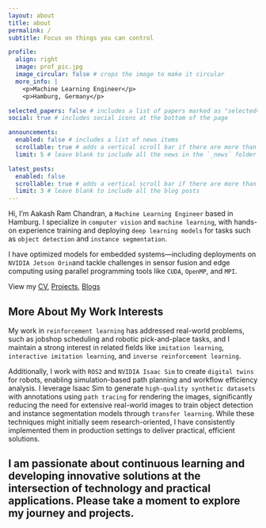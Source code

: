 ```yaml
---
layout: about
title: about
permalink: /
subtitle: Focus on things you can control

profile:
  align: right
  image: prof_pic.jpg
  image_circular: false # crops the image to make it circular
  more_info: |
    <p>Machine Learning Engineer</p>
    <p>Hamburg, Germany</p>

selected_papers: false # includes a list of papers marked as "selected={true}"
social: true # includes social icons at the bottom of the page

announcements:
  enabled: false # includes a list of news items
  scrollable: true # adds a vertical scroll bar if there are more than 3 news items
  limit: 5 # leave blank to include all the news in the `_news` folder

latest_posts:
  enabled: false
  scrollable: true # adds a vertical scroll bar if there are more than 3 new posts items
  limit: 3 # leave blank to include all the blog posts
---
```


Hi, I’m Aakash Ram Chandran, a `Machine Learning Engineer` based in Hamburg. I specialize in `computer vision` and `machine learning`, with hands-on experience training and deploying `deep learning models` for tasks such as `object detection` and `instance segmentation`.

I have optimized models for embedded systems—including deployments on `NVIDIA Jetson Orin`and tackle challenges in sensor fusion and edge computing using parallel programming tools like `CUDA`, `OpenMP`, and `MPI`.

View my [CV](/cv/), [Projects](/projects/), [Blogs](/blog/)

## More About My Work Interests

My work in `reinforcement learning` has addressed real-world problems, such as jobshop scheduling and robotic pick-and-place tasks, and I maintain a strong interest in related fields like `imitation learning`, `interactive imitation learning`, and `inverse reinforcement learning`.

Additionally, I work with `ROS2` and `NVIDIA Isaac Sim` to create `digital twins` for robots, enabling simulation-based path planning and workflow efficiency analysis. I leverage Isaac Sim to generate `high-quality synthetic datasets` with annotations using `path tracing` for rendering the images, significantly reducing the need for extensive real-world images to train object detection and instance segmentation models through `transfer learning`. While these techniques might initially seem research-oriented, I have consistently implemented them in production settings to deliver practical, efficient solutions.

I am passionate about continuous learning and developing innovative solutions at the intersection of technology and practical applications. Please take a moment to explore my journey and projects.
---